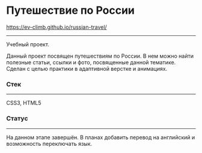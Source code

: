 # Путешествие по России
https://ev-climb.github.io/russian-travel/

---
Учебный проект.


Данный проект посвящен путешествиям по России. В нем можно найти полезные статьи, ссылки и фото, посвященные данной тематике. Сделан с целью практики в адаптивной верстке и анимациях.

### Стек
---
CSS3, HTML5

### Статус
---
На данном этапе завершён. В планах добавить перевод на английский и возможность переключать язык.
